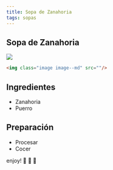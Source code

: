 ```yaml
---
title: Sopa de Zanahoria
tags: sopas
---
```

## Sopa de Zanahoria

<img class="image image--sm" src="https://raw.githubusercontent.com/dadapunk/recetas/master/assets/images/sopaZanahoria.jpg"/>

```html
<img class="image image--md" src=""/>
```


## Ingredientes
- Zanahoria
- Puerro
  
## Preparación
- Procesar
- Cocer

enjoy! :ghost: :ghost: :ghost:


<!--more-->

